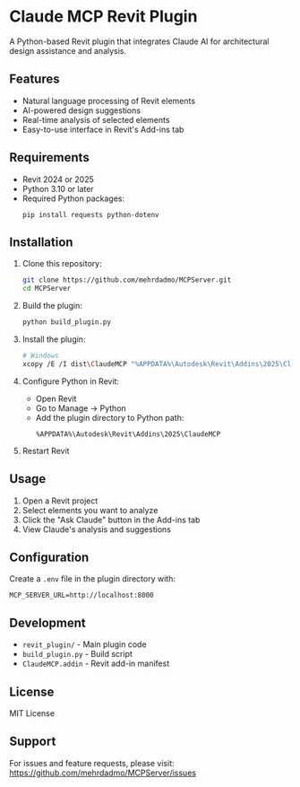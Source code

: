 # Claude MCP Revit Plugin

A Python-based Revit plugin that integrates Claude AI for architectural design assistance and analysis.

## Features

- Natural language processing of Revit elements
- AI-powered design suggestions
- Real-time analysis of selected elements
- Easy-to-use interface in Revit's Add-ins tab

## Requirements

- Revit 2024 or 2025
- Python 3.10 or later
- Required Python packages:
  ```
  pip install requests python-dotenv
  ```

## Installation

1. Clone this repository:
   ```bash
   git clone https://github.com/mehrdadmo/MCPServer.git
   cd MCPServer
   ```

2. Build the plugin:
   ```bash
   python build_plugin.py
   ```

3. Install the plugin:
   ```bash
   # Windows
   xcopy /E /I dist\ClaudeMCP "%APPDATA%\Autodesk\Revit\Addins\2025\ClaudeMCP"
   ```

4. Configure Python in Revit:
   - Open Revit
   - Go to Manage → Python
   - Add the plugin directory to Python path:
     ```
     %APPDATA%\Autodesk\Revit\Addins\2025\ClaudeMCP
     ```

5. Restart Revit

## Usage

1. Open a Revit project
2. Select elements you want to analyze
3. Click the "Ask Claude" button in the Add-ins tab
4. View Claude's analysis and suggestions

## Configuration

Create a `.env` file in the plugin directory with:
```
MCP_SERVER_URL=http://localhost:8000
```

## Development

- `revit_plugin/` - Main plugin code
- `build_plugin.py` - Build script
- `ClaudeMCP.addin` - Revit add-in manifest

## License

MIT License

## Support

For issues and feature requests, please visit:
https://github.com/mehrdadmo/MCPServer/issues